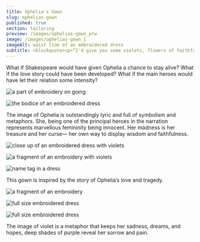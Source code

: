 ```yaml
---
title: Ophelia's Gown
slug: ophelias-gown
published: true
section: tailoring
preview: /images/ophelias-gown_prw
image: /images/ophelias-gown_1
imageAlt: waist line of an embroidered dress
subtitle: <blockquote><p>“I'd give you some violets, flowers of faithfulness...“</p><cite>Ophelia. (Hamlet. Act4, scene 5, page 9)</cite></blockquote>
---
```


What if Shakespeare would have given Ophelia a chance to stay alive? What if the love story could have been developed? What if the main heroes would have let their relation some intensity?

![a part of embroidery on going](/images/ophelias-gown_2)

![the bodice of an embroidered dress](/images/ophelias-gown_3)

The image of Ophelia is outstandingly lyric and full of symbolism and metaphors. She, being one of the principal heroes in the narration represents marvellous femininity being innocent. Her madness is her treasure and her curse— her own way to display wisdom and faithfulness.

![close up of an embroidered dress with violets](/images/ophelias-gown_4)

![a fragment of an embroidery with violets](/images/ophelias-gown_5)

![name tag in a dress](/images/ophelias-gown_6)

This gown is inspired by the story of Ophelia‘s love and tragedy.

![a fragment of an embroidery](/images/ophelias-gown_7)

![full size embroidered dress](/images/ophelias-gown_8)

![full size embroidered dress](/images/ophelias-gown_9)

The image of violet is a metaphor that keeps her sadness, dreams, and hopes, deep shades of purple reveal her sorrow and pain.
